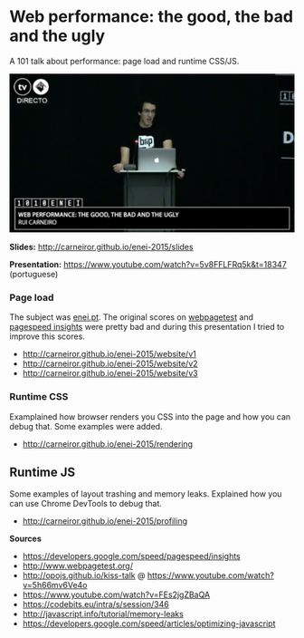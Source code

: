 # Web performance: the good, the bad and the ugly

A 101 talk about performance: page load and runtime CSS/JS.

[![](https://raw.githubusercontent.com/carneiror/enei-2015/master/screenshot.png)](https://www.youtube.com/watch?v=5v8FFLFRq5k&t=18347)

**Slides:** http://carneiror.github.io/enei-2015/slides

**Presentation:** https://www.youtube.com/watch?v=5v8FFLFRq5k&t=18347 (portuguese)

### Page load
The subject was [enei.pt](http://carneiror.github.io/enei-2015/website/v1). The original scores on [webpagetest](http://www.webpagetest.org/) and [pagespeed insights](https://developers.google.com/speed/pagespeed/insights/) were pretty bad and during this presentation I tried to improve this scores.

- http://carneiror.github.io/enei-2015/website/v1
- http://carneiror.github.io/enei-2015/website/v2
- http://carneiror.github.io/enei-2015/website/v3

### Runtime CSS
Examplained how browser renders you CSS into the page and how you can debug that. Some examples were added.

- http://carneiror.github.io/enei-2015/rendering

## Runtime JS
Some examples of layout trashing and memory leaks. Explained how you can use Chrome DevTools to debug that.

- http://carneiror.github.io/enei-2015/profiling

**Sources**
- https://developers.google.com/speed/pagespeed/insights
- http://www.webpagetest.org/
- http://opojs.github.io/kiss-talk @ https://www.youtube.com/watch?v=5h66mv6Ve4o
- https://www.youtube.com/watch?v=FEs2jgZBaQA
- https://codebits.eu/intra/s/session/346
- http://javascript.info/tutorial/memory-leaks
- https://developers.google.com/speed/articles/optimizing-javascript
